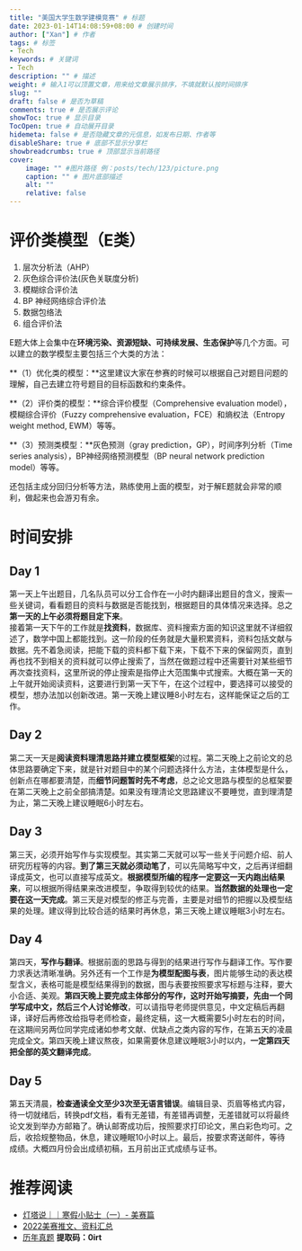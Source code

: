 ```yaml
---
title: "美国大学生数学建模竞赛" # 标题
date: 2023-01-14T14:08:59+08:00 # 创建时间
author: ["Xan"] # 作者
tags: # 标签
- Tech 
keywords: # 关键词
- Tech 
description: "" # 描述
weight: # 输入1可以顶置文章，用来给文章展示排序，不填就默认按时间排序
slug: ""
draft: false # 是否为草稿
comments: true # 是否展示评论
showToc: true # 显示目录
TocOpen: true # 自动展开目录
hidemeta: false # 是否隐藏文章的元信息，如发布日期、作者等
disableShare: true # 底部不显示分享栏
showbreadcrumbs: true # 顶部显示当前路径
cover:
    image: "" #图片路径 例：posts/tech/123/picture.png
    caption: "" # 图片底部描述
    alt: ""
    relative: false
---
```


# 评价类模型（E类）
1. 层次分析法（AHP）
2. 灰色综合评价法(灰色关联度分析)
3. 模糊综合评价法
4. BP 神经网络综合评价法
5. 数据包络法
6. 组合评价法

E题大体上会集中在**环境污染、资源短缺、可持续发展、生态保护**等几个方面。可以建立的数学模型主要包括三个大类的方法：

  

**（1）优化类的模型：**这里建议大家在参赛的时候可以根据自己对题目问题的理解，自己去建立符号题目的目标函数和约束条件。

  

**（2）评价类的模型：**综合评价模型（Comprehensive evaluation model），模糊综合评价（Fuzzy comprehensive evaluation，FCE）和熵权法（Entropy weight method, EWM）等等。

  

**（3）预测类模型：**灰色预测（gray prediction，GP），时间序列分析（Time series analysis），BP神经网络预测模型（BP neural network prediction model）等等。

  

还包括主成分回归分析等方法，熟练使用上面的模型，对于解E题就会非常的顺利，做起来也会游刃有余。
# 时间安排
## Day 1
第一天上午出题目，几名队员可以分工合作在一小时内翻译出题目的含义，搜索一些关键词，看看题目的资料与数据是否能找到，根据题目的具体情况来选择。总之**第一天的上午必须将题目定下来**。  
接着第一天下午的工作就是**找资料**，数据库、资料搜索方面的知识这里就不详细叙述了，数学中国上都能找到。这一阶段的任务就是大量积累资料，资料包括文献与数据。先不着急阅读，把能下载的资料都下载下来，下载不下来的保留网页，直到再也找不到相关的资料就可以停止搜索了，当然在做题过程中还需要针对某些细节再次查找资料，这里所说的停止搜索是指停止大范围集中式搜索。大概在第一天的上午就开始阅读资料，这要进行到第一天下午，在这个过程中，要选择可以接受的模型，想办法加以创新改进。第一天晚上建议睡8小时左右，这样能保证之后的工作。
## Day 2
第二天一天是**阅读资料理清思路并建立模型框架**的过程。第二天晚上之前论文的总体思路要确定下来，就是针对题目中的某个问题选择什么方法，主体模型是什么，创新点在哪都要清楚，而**细节问题暂时先不考虑**，总之论文思路与模型的总框架要在第二天晚上之前全部搞清楚。如果没有理清论文思路建议不要睡觉，直到理清楚为止，第二天晚上建议睡眠6小时左右。
## Day 3
第三天，必须开始写作与实现模型。其实第二天就可以写一些关于问题介绍、前人研究历程等的内容。**到了第三天就必须动笔了**，可以先简略写中文，之后再详细翻译成英文，也可以直接写成英文。**根据模型所编的程序一定要这一天内跑出结果来**，可以根据所得结果来改进模型，争取得到较优的结果。**当然数据的处理也一定要在这一天完成**。第三天是对模型的修正与完善，主要是对细节的把握以及模型结果的处理。建议得到比较合适的结果时再休息，第三天晚上建议睡眠3小时左右。
## Day 4
第四天，**写作与翻译**。根据前面的思路与得到的结果进行写作与翻译工作。写作要力求表达清晰准确。另外还有一个工作是**为模型配图与表**，图片能够生动的表达模型含义，表格可能是模型结果得到的数据，图与表要按照要求写标题与注释，要大小合适、美观。**第四天晚上要完成主体部分的写作，这时开始写摘要，先由一个同学写成中文，然后三个人讨论修改**，可以请指导老师提供意见，中文定稿后再翻译，译好后再修改给指导老师检查，最终定稿，这一大概需要5小时左右的时间，在这期间另两位同学完成诸如参考文献、优缺点之类内容的写作，在第五天的凌晨完成全文。第四天晚上建议熬夜，如果需要休息建议睡眠3小时以内，**一定第四天把全部的英文翻译完成**。
## Day 5
第五天清晨，**检查通读全文至少3次至无语言错误**。编辑目录、页眉等格式内容，待一切就绪后，转换pdf文档，看有无差错，有差错再调整，无差错就可以将最终论文发到举办方邮箱了。确认邮寄成功后，按照要求打印论文，黑白彩色均可。之后，收拾规整物品，休息，建议睡眠10小时以上。最后，按要求寄送邮件，等待成绩。大概四月份会出成绩初稿，五月前出正式成绩与证书。

# 推荐阅读
- [灯塔说｜｜寒假小贴士（一）- 美赛篇](https://mp.weixin.qq.com/s/oClqRNKRO_A_h6OIPu2kfw)
- [2022美赛推文、资料汇总](https://mp.weixin.qq.com/s/ww8FLhf45a0FiyXhu_ApPg)
- [历年真题](https://pan.baidu.com/s/15cSHyCoRul4UrLkkp4aryw)    **提取码：0irt**